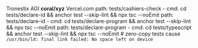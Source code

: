 Tronestix AGI __coral/xyz__ Vercel.com
path: tests/cashiers-check
          - cmd: cd tests/declare-id && anchor test --skip-lint && npx tsc --noEmit
            path: tests/declare-id
            - cmd: cd tests/declare-program && anchor test --skip-lint && npx tsc --noEmit
            path: tests/declare-program
              - cmd: cd tests/typescript && anchor test --skip-lint && npx tsc --noEmit
          # zero-copy tests cause `/usr/bin/ld: final link failed: No space left on device`

